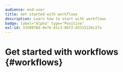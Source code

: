 ```yaml
---
audience: end-user
title: Get started with workflows
description: Learn how to start with workflows
badge: label="Alpha" type="Positive"
exl-id: 3358976d-0e7e-41c3-8bf2-d3315226c2fa
---
```

# Get started with workflows {#workflows}
